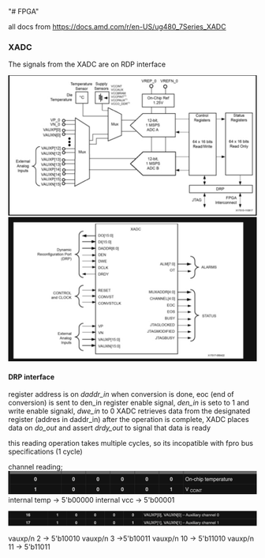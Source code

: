 "# FPGA" 

all docs from https://docs.amd.com/r/en-US/ug480_7Series_XADC
### XADC
The signals from the XADC are on RDP interface

![slike](imgs/slika1.png)
![slike](imgs/slika2.png)

#### DRP interface
register address is on *daddr_in*
when conversion is done, eoc (end of conversion) is sent to den_in
register enable signal, *den_in* is seto to 1 and write enable signakl, *dwe_in* to 0
XADC retrieves data from the designated register (addres in daddr_in)
after the operation is complete, XADC places data on *do_out* and assert *drdy_out* to signal that data is ready

this reading operation takes multiple cycles, so its incopatible with fpro bus specifications (1 cycle)




channel reading;
![slike](imgs/slika3.png)
 internal temp -> 5'b00000
internal vcc -> 5'b00001 

![slike](imgs/slika4.png)

vauxp/n 2 -> 5'b10010
vauxp/n 3 ->5'b10011 
vauxp/n 10 -> 5'b11010 
vauxp/n 11 -> 5'b11011
